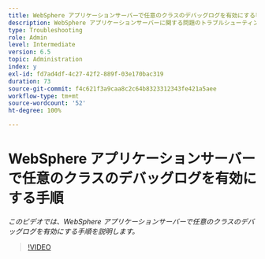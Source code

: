 ```yaml
---
title: WebSphere アプリケーションサーバーで任意のクラスのデバッグログを有効にする手順
description: WebSphere アプリケーションサーバーに関する問題のトラブルシューティング用にデバッグログを設定する
type: Troubleshooting
role: Admin
level: Intermediate
version: 6.5
topic: Administration
index: y
exl-id: fd7ad4df-4c27-42f2-889f-03e170bac319
duration: 73
source-git-commit: f4c621f3a9caa8c2c64b8323312343fe421a5aee
workflow-type: tm+mt
source-wordcount: '52'
ht-degree: 100%

---
```


# WebSphere アプリケーションサーバーで任意のクラスのデバッグログを有効にする手順

*このビデオでは、WebSphere アプリケーションサーバーで任意のクラスのデバッグログを有効にする手順を説明します。*

>[!VIDEO](https://video.tv.adobe.com/v/335523?quality=12&learn=on)
